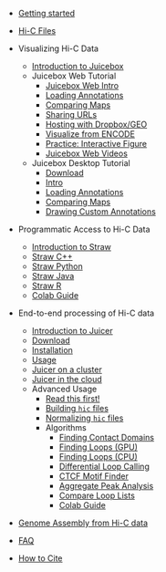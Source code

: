 - [Getting started](README.md)
- [Hi-C Files](straw.wiki/Data)
- Visualizing Hi-C Data
  * [Introduction to Juicebox](juicebox.wiki/Juicebox_intro)
  * Juicebox Web Tutorial
    * [Juicebox Web Intro](juicebox.wiki/JBWEB/LoadingMaps)
    * [Loading Annotations](juicebox.wiki/JBWEB/LoadingAnnotations)
    * [Comparing Maps](juicebox.wiki/JBWEB/ComparingMaps)
    * [Sharing URLs](juicebox.wiki/JBWEB/Sharing)
    * [Hosting with Dropbox/GEO](juicebox.wiki/JBWEB/hostingwithdropbox)
    * [Visualize from ENCODE](juicebox.wiki/JBWEB/visualizeencode)
    * [Practice: Interactive Figure](juicebox.wiki/JBWEB/interactivefigure)
    * [Juicebox Web Videos](juicebox.wiki/JBWeb_videos)
  * Juicebox Desktop Tutorial
    * [Download](juicebox.wiki/Download)
    * [Intro](juicebox.wiki/JBDesktop/JBDesktop)
    * [Loading Annotations](juicebox.wiki/JBDesktop/loadingannotations)
    * [Comparing Maps](juicebox.wiki/JBDesktop/comparingmaps)
    * [Drawing Custom Annotations](juicebox.wiki/JBDesktop/drawingannotations)

- Programmatic Access to Hi-C Data
  * [Introduction to Straw](straw.wiki/Home.md)
  * [Straw C++](straw.wiki/CPP.md)
  * [Straw Python](straw.wiki/Python.md)
  * [Straw Java](straw.wiki/Java.md)
  * [Straw R](straw.wiki/strawr.md)
  * [Colab Guide](https://colab.research.google.com/drive/1-GG-n-p9nZ7Be82UVJG7n3Q_wQ9IeuFN?usp=sharing)
- End-to-end processing of Hi-C data
  * [Introduction to Juicer](juicer.wiki/Home)
  * [Download](juicer.wiki/Download)
  * [Installation](juicer.wiki/Installation)
  * [Usage](juicer.wiki/Usage)
  * [Juicer on a cluster](juicer.wiki/Running-Juicer-on-a-cluster)
  * [Juicer in the cloud](juicer.wiki/Running-Juicer-on-Amazon-Web-Services)
  * Advanced Usage
    * [Read this first!](juicer.wiki/Advanced)
    * [Building `hic` files](hictools.wiki/Pre)
    * [Normalizing `hic` files](hictools.wiki/AddNorm) 
    * Algorithms
      * [Finding Contact Domains](juicer.tools.wiki/Arrowhead)
      * [Finding Loops (GPU)](juicer.tools.wiki/HiCCUPS)
      * [Finding Loops (CPU)](juicer.tools.wiki/CPU-HiCCUPS)
      * [Differential Loop Calling](juicer.tools.wiki/HiCCUPSDiff)
      * [CTCF Motif Finder](juicer.tools.wiki/MotifFinder)
      * [Aggregate Peak Analysis](juicer.tools.wiki/APA)
      * [Compare Loop Lists](juicer.tools.wiki/Compare-Lists)
      * [Colab Guide](https://colab.research.google.com/drive/1XelZowBWxBghSyS11rvs90Zmazsj_HPh?usp=sharing)
- [Genome Assembly from Hi-C data](https://www.dnazoo.org/methods)
- [FAQ](FAQ.md)
- [How to Cite](Citing.md)
